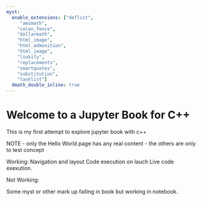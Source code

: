 ```yaml
---
myst:
  enable_extensions: ["deflist",
     "amsmath",
    "colon_fence",
    "dollarmath",
    "html_image",
    "html_admonition",
    "html_image",
    "linkify",
    "replacements",
    "smartquotes",
    "substitution",
    "tasklist"]
  dmath_double_inline: true
---
```


# Welcome to a Jupyter Book for C++

This is my first attempt to explore jupyter book with c++

NOTE - only the Hello World page has any real content - the others are only to test concept

Working:
Navigation and layout
Code execution on lauch
Live code exexution.

Not Working:

Some myst or other mark up failing in book but working in notebook.


```{tableofcontents}
```
